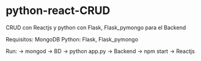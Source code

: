 # python-react-CRUD
CRUD con Reactjs y python con Flask, Flask_pymongo para el Backend

Requisitos:
MongoDB
Python: Flask, Flask_pymongo

Run:
-> mongod -> BD
-> python app.py -> Backend
-> npm start -> Reactjs
